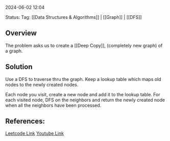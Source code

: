 
2024-06-02 12:04

Status:
Tag: [[Data Structures & Algorithms]] | [[Graph]] | [[DFS]]

## Overview
The problem asks us to create a [[Deep Copy]], (completely new graph) of a graph. 

## Solution
Use a DFS to traverse thru the graph. Keep a lookup table which maps old nodes to the newly created nodes.

Each node you visit, create a new node and add it to the lookup table. For each visited node, DFS on the neighbors and return the newly created node when all the neighbors have been processed.


## References:
[Leetcode Link](https://leetcode.com/problems/clone-graph/description/)
[Youtube Link](https://www.youtube.com/watch?v=2_wcyPfoanw)
